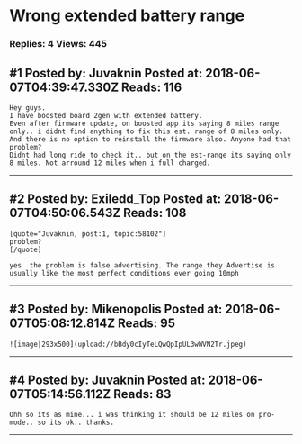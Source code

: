 # Wrong extended battery range

### Replies: 4 Views: 445

## \#1 Posted by: Juvaknin Posted at: 2018-06-07T04:39:47.330Z Reads: 116

```
Hey guys. 
I have boosted board 2gen with extended battery. 
Even after firmware update, on boosted app its saying 8 miles range only.. i didnt find anything to fix this est. range of 8 miles only. 
And there is no option to reinstall the firmware also. Anyone had that problem?
Didnt had long ride to check it.. but on the est-range its saying only 8 miles. Not arround 12 miles when i full charged.
```

---
## \#2 Posted by: Exiledd_Top Posted at: 2018-06-07T04:50:06.543Z Reads: 108

```
[quote="Juvaknin, post:1, topic:58102"]
problem?
[/quote]

yes  the problem is false advertising. The range they Advertise is usually like the most perfect conditions ever going 10mph
```

---
## \#3 Posted by: Mikenopolis Posted at: 2018-06-07T05:08:12.814Z Reads: 95

```
![image|293x500](upload://bBdy0cIyTeLQwQpIpUL3wWVN2Tr.jpeg)
```

---
## \#4 Posted by: Juvaknin Posted at: 2018-06-07T05:14:56.112Z Reads: 83

```
Ohh so its as mine... i was thinking it should be 12 miles on pro-mode.. so its ok.. thanks.
```

---
